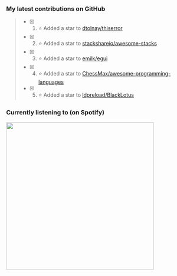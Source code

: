 ### My latest contributions on GitHub
<!--START_SECTION:activity-->
> - [x] 1. ⭐ Added a star to [dtolnay/thiserror](https://github.com/dtolnay/thiserror)
> - [x] 2. ⭐ Added a star to [stackshareio/awesome-stacks](https://github.com/stackshareio/awesome-stacks)
> - [x] 3. ⭐ Added a star to [emilk/egui](https://github.com/emilk/egui)
> - [x] 4. ⭐ Added a star to [ChessMax/awesome-programming-languages](https://github.com/ChessMax/awesome-programming-languages)
> - [x] 5. ⭐ Added a star to [ldpreload/BlackLotus](https://github.com/ldpreload/BlackLotus)
<!--END_SECTION:activity-->

### Currently listening to (on Spotify)
<img src="https://spotify-hyduez.vercel.app/api/spotify" width="400em">
